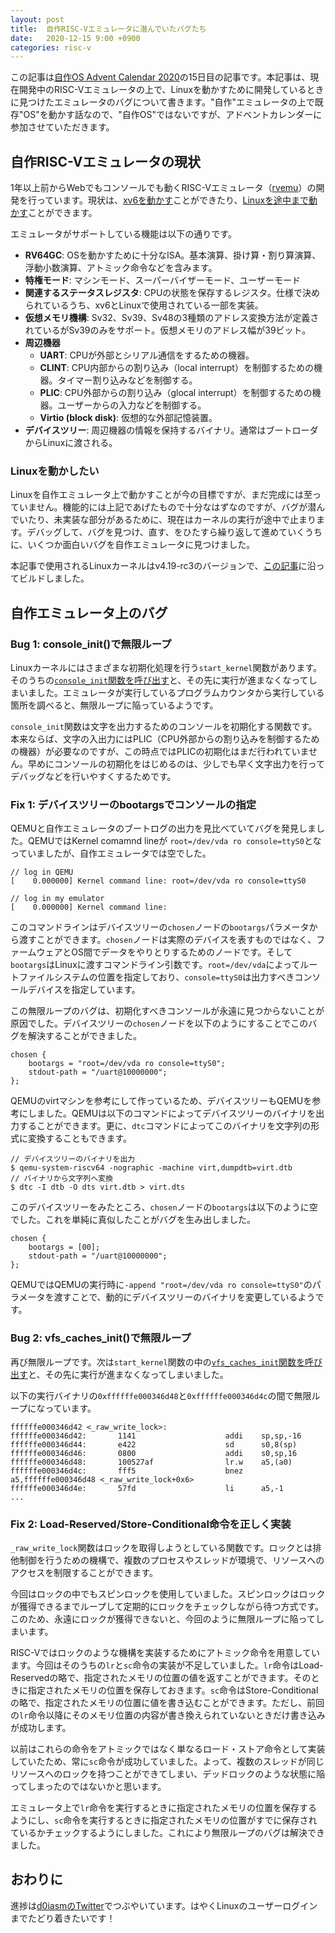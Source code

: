 ```yaml
---
layout: post
title:  自作RISC-Vエミュレータに潜んでいたバグたち
date:   2020-12-15 9:00 +0900
categories: risc-v
---
```


この記事は[自作OS Advent Calendar 2020](https://adventar.org/calendars/4954)の15日目の記事です。本記事は、現在開発中のRISC-Vエミュレータの上で、Linuxを動かすために開発しているときに見つけたエミュレータのバグについて書きます。"自作"エミュレータの上で既存"OS"を動かす話なので、"自作OS"ではないですが、アドベントカレンダーに参加させていただきます。

## 自作RISC-Vエミュレータの現状

1年以上前からWebでもコンソールでも動くRISC-Vエミュレータ（[rvemu](https://github.com/d0iasm/rvemu)）の開発を行っています。現状は、[xv6を動かす](https://d0iasm.github.io/blog/risc-v/2020/04/02/xv6-on-my-riscv-emulator.html)ことができたり、[Linuxを途中まで動かす](https://twitter.com/d0iasm/status/1335551481542406148)ことができます。

エミュレータがサポートしている機能は以下の通りです。

- **RV64GC**: OSを動かすために十分なISA。基本演算、掛け算・割り算演算、浮動小数演算、アトミック命令などを含みます。
- **特権モード**: マシンモード、スーパーバイザーモード、ユーザーモード
- **関連するステータスレジスタ**: CPUの状態を保存するレジスタ。仕様で決められているうち、xv6とLinuxで使用されている一部を実装。
- **仮想メモリ機構**: Sv32、Sv39、Sv48の3種類のアドレス変換方法が定義されているがSv39のみをサポート。仮想メモリのアドレス幅が39ビット。
- **周辺機器**
  - **UART**: CPUが外部とシリアル通信をするための機器。
  - **CLINT**: CPU内部からの割り込み（local interrupt）を制御するための機器。タイマー割り込みなどを制御する。
  - **PLIC**: CPU外部からの割り込み（glocal interrupt）を制御するための機器。ユーザーからの入力などを制御する。
  - **Virtio (block disk)**: 仮想的な外部記憶装置。
- **デバイスツリー**: 周辺機器の情報を保持するバイナリ。通常はブートローダからLinuxに渡される。

### Linuxを動かしたい

Linuxを自作エミュレータ上で動かすことが今の目標ですが、まだ完成には至っていません。機能的には上記であげたもので十分なはずなのですが、バグが潜んでいたり、未実装な部分があるために、現在はカーネルの実行が途中で止まります。デバッグして、バグを見つけ、直す、をひたすら繰り返して進めていくうちに、いくつか面白いバグを自作エミュレータに見つけました。

本記事で使用されるLinuxカーネルはv4.19-rc3のバージョンで、[この記事](https://risc-v-getting-started-guide.readthedocs.io/en/latest/linux-qemu.html)に沿ってビルドしました。

## 自作エミュレータ上のバグ

### Bug 1: console_init()で無限ループ

Linuxカーネルにはさまざまな初期化処理を行う`start_kernel`関数があります。そのうちの[`console_init`関数を呼び出す](https://elixir.bootlin.com/linux/v4.19-rc3/source/init/main.c#L661)と、その先に実行が進まなくなってしまいました。エミュレータが実行しているプログラムカウンタから実行している箇所を調べると、無限ループに陥っているようです。

`console_init`関数は文字を出力するためのコンソールを初期化する関数です。本来ならば、文字の入出力にはPLIC（CPU外部からの割り込みを制御するための機器）が必要なのですが、この時点ではPLICの初期化はまだ行われていません。早めにコンソールの初期化をはじめるのは、少しでも早く文字出力を行ってデバッグなどを行いやすくするためです。

### Fix 1: デバイスツリーのbootargsでコンソールの指定

QEMUと自作エミュレータのブートログの出力を見比べていてバグを発見しました。QEMUではKernel comamnd lineが `root=/dev/vda ro console=ttyS0`となっていましたが、自作エミュレータでは空でした。

```
// log in QEMU
[    0.000000] Kernel command line: root=/dev/vda ro console=ttyS0 
```

```
// log in my emulator
[    0.000000] Kernel command line:   
```

このコマンドラインはデバイスツリーの`chosen`ノードの`bootargs`パラメータから渡すことができます。`chosen`ノードは実際のデバイスを表すものではなく、ファームウェアとOS間でデータをやりとりするためのノードです。そして`bootargs`はLinuxに渡すコマンドライン引数です。`root=/dev/vda`によってルートファイルシステムの位置を指定しており、`console=ttyS0`は出力すべきコンソールデバイスを指定しています。

この無限ループのバグは、初期化すべきコンソールが永遠に見つからないことが原因でした。デバイスツリーの`chosen`ノードを以下のようにすることでこのバグを解決することができました。

```
chosen {
    bootargs = "root=/dev/vda ro console=ttyS0";
    stdout-path = "/uart@10000000";
};
```

QEMUのvirtマシンを参考にして作っているため、デバイスツリーもQEMUを参考にしました。QEMUは以下のコマンドによってデバイスツリーのバイナリを出力することができます。更に、`dtc`コマンドによってこのバイナリを文字列の形式に変換することもできます。

```
// デバイスツリーのバイナリを出力
$ qemu-system-riscv64 -nographic -machine virt,dumpdtb=virt.dtb
// バイナリから文字列へ変換
$ dtc -I dtb -O dts virt.dtb > virt.dts
```

このデバイスツリーをみたところ、`chosen`ノードの`bootargs`は以下のように空でした。これを単純に真似したことがバグを生み出しました。

```
chosen {
    bootargs = [00];
    stdout-path = "/uart@10000000";
};
```

QEMUではQEMUの実行時に`-append "root=/dev/vda ro console=ttyS0"`のパラメータを渡すことで、動的にデバイスツリーのバイナリを変更しているようです。

### Bug 2: vfs_caches_init()で無限ループ

再び無限ループです。次は`start_kernel`関数の中の[`vfs_caches_init`関数を呼び出す](https://elixir.bootlin.com/linux/v4.19-rc3/source/init/main.c#L717)と、その先に実行が進まなくなってしまいました。

以下の実行バイナリの`0xffffffe000346d48`と`0xffffffe000346d4c`の間で無限ループになっています。

```
ffffffe000346d42 <_raw_write_lock>:
ffffffe000346d42:       1141                    addi    sp,sp,-16                                                      
ffffffe000346d44:       e422                    sd      s0,8(sp)                                                       
ffffffe000346d46:       0800                    addi    s0,sp,16                                                       
ffffffe000346d48:       100527af                lr.w    a5,(a0)                                                        
ffffffe000346d4c:       fff5                    bnez    a5,ffffffe000346d48 <_raw_write_lock+0x6>                      
ffffffe000346d4e:       57fd                    li      a5,-1                                                          
...  
```

### Fix 2: Load-Reserved/Store-Conditional命令を正しく実装

`_raw_write_lock`関数はロックを取得しようとしている関数です。ロックとは排他制御を行うための機構で、複数のプロセスやスレッドが環境で、リソースへのアクセスを制限することができます。

今回はロックの中でもスピンロックを使用していました。スピンロックはロックが獲得できるまでループして定期的にロックをチェックしながら待つ方式です。このため、永遠にロックが獲得できないと、今回のように無限ループに陥ってしまいます。

RISC-Vではロックのような機構を実装するためにアトミック命令を用意しています。今回はそのうちの`lr`と`sc`命令の実装が不足していました。`lr`命令はLoad-Reservedの略で、指定されたメモリの位置の値を返すことができます。そのときに指定されたメモリの位置を保存しておきます。`sc`命令はStore-Conditionalの略で、指定されたメモリの位置に値を書き込むことができます。ただし、前回の`lr`命令以降にそのメモリ位置の内容が書き換えられていないときだけ書き込みが成功します。

以前はこれらの命令をアトミックではなく単なるロード・ストア命令として実装していたため、常に`sc`命令が成功していました。よって、複数のスレッドが同じリソースへのロックを持つことができてしまい、デッドロックのような状態に陥ってしまったのではないかと思います。

エミュレータ上で`lr`命令を実行するときに指定されたメモリの位置を保存するようにし、`sc`命令を実行するときに指定されたメモリの位置がすでに保存されているかチェックするようにしました。これにより無限ループのバグは解決できました。

## おわりに

進捗は[d0iasmのTwitter](https://twitter.com/d0iasm)でつぶやいています。はやくLinuxのユーザーログインまでたどり着きたいです！